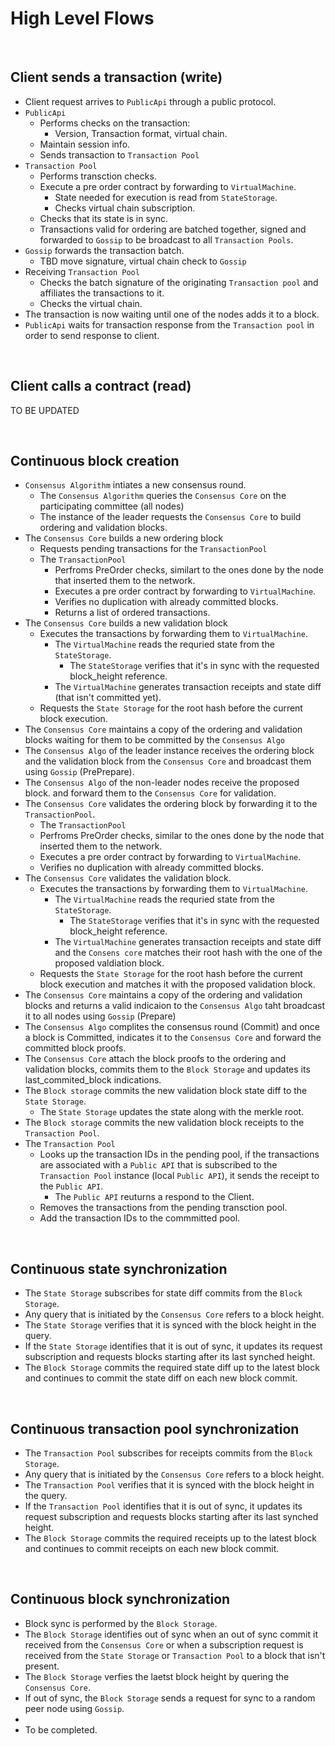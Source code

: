 # High Level Flows

&nbsp;
## Client sends a transaction (write)

* Client request arrives to `PublicApi` through a public protocol.
* `PublicApi` 
  * Performs checks on the transaction:
    * Version, Transaction format, virtual chain.
  * Maintain session info.
  * Sends transaction to `Transaction Pool`
* `Transaction Pool` 
  * Performs transction checks. 
  * Execute a pre order contract by forwarding to `VirtualMachine`.
    * State needed for execution is read from `StateStorage`.
    * Checks virtual chain subscription.
  * Checks that its state is in sync.
  * Transactions valid for ordering are batched together, signed and forwarded to `Gossip` to be broadcast to all `Transaction Pools`.
* `Gossip` forwards the transaction batch.
  * TBD move signature, virtual chain check to `Gossip`
* Receiving `Transaction Pool`
  * Checks the batch signature of the originating `Transaction pool` and affiliates the transactions to it.
  * Checks the virtual chain.
* The transaction is now waiting until one of the nodes adds it to a block.
* `PublicApi` waits for transaction response from the `Transaction pool` in order to send response to client.


&nbsp;
## Client calls a contract (read)
TO BE UPDATED
<!--
* Assuming state storage and block storage are synchronized to latest block.
* Client request arrives to `PublicApi` through a public protocol.
* Contract call is forwarded to `VirtualMachine` for execution.
  * State needed for execution is read from `StateStorage`.
* Response is returned to client.
-->

&nbsp;
## Continuous block creation

* `Consensus Algorithm` intiates a new consensus round.
  * The `Consensus Algorithm` queries the `Consensus Core` on the participating committee (all nodes)
  * The instance of the leader requests the `Consensus Core` to build ordering and validation blocks.
* The `Consensus Core` builds a new ordering block
  * Requests pending transactions for the `TransactionPool`
  * The `TransactionPool` 
    * Perfroms PreOrder checks, similart to the ones done by the node that inserted them to the network.
    * Executes a pre order contract by forwarding to `VirtualMachine`.
    * Verifies no duplication with already committed blocks.
    * Returns a list of ordered transactions.
* The `Consensus Core` builds a new validation block
  * Executes the transactions by forwarding them to `VirtualMachine`.
    * The `VirtualMachine` reads the requried state from the `StateStorage`.
      * The `StateStorage` verifies that it's in sync with the requested block_height reference.
    * The `VirtualMachine` generates transaction receipts and state diff (that isn't committed yet).
  * Requests the `State Storage` for the root hash before the current block execution.
* The `Consensus Core` maintains a copy of the ordering and validation blocks waiting for them to be committed by the `Consensus Algo`
* The `Consensus Algo` of the leader instance receives the ordering block and the validation block from the `Consensus Core` and broadcast them using `Gossip` (PrePrepare).
* The `Consensus Algo` of the non-leader nodes receive the proposed block. and forward them to the `Consensus Core` for validation.
* The `Consensus Core` validates the ordering block by forwarding it to the `TransactionPool`.
  *  The `TransactionPool`
    * Perfroms PreOrder checks, similar to the ones done by the node that inserted them to the network.
    * Executes a pre order contract by forwarding to `VirtualMachine`.
    * Verifies no duplication with already committed blocks.
* The `Consensus Core` validates the validation block.
  * Executes the transactions by forwarding them to `VirtualMachine`.
    * The `VirtualMachine` reads the requried state from the `StateStorage`.
      * The `StateStorage` verifies that it's in sync with the requested block_height reference.
    * The `VirtualMachine` generates transaction receipts and state diff and the `Consens core` matches their root hash with the one of the proposed valdiation block.
  * Requests the `State Storage` for the root hash before the current block execution and matches it with the proposed validation block.
* The `Consensus Core` maintains a copy of the ordering and validation blocks and returns a valid indicaion to the `Consensus Algo` taht broadcast it to all nodes using `Gossip` (Prepare)
* The `Consensus Algo` complites the consensus round (Commit) and once a block is Committed, indicates it to the `Consensus Core` and forward the committed block proofs. 
* The `Consensus Core` attach the block proofs to the ordering and validation blocks, commits them to the `Block Storage` and updates its last_commited_block indications.
* The `Block storage` commits the new validation block state diff to the `State Storage`.
  * The `State Storage` updates the state along with the merkle root.
* The `Block storage` commits the new validation block receipts to the `Transaction Pool`.
* The `Transaction Pool`
  * Looks up the transaction IDs in the pending pool, if the transactions are associated with a `Public API` that is subscribed to the `Transaction Pool` instance (local `Public API`), it sends  the receipt to the `Public API`.
    * The `Public API` reuturns a respond to the Client.
  * Removes the transactions from the pending transction pool.
  * Add the transaction IDs to the commmitted pool.

&nbsp;
## Continuous state synchronization
* The `State Storage` subscribes for state diff commits from the `Block Storage`.
* Any query that is initiated by the `Consensus Core` refers to a block height.
* The `State Storage` verifies that it is synced with the block height in the query.
* If the `State Storage` identifies that it is out of sync, it updates its request subscription and requests blocks starting after its last synched height.
* The `Block Storage` commits the required state diff up to the latest block and continues to commit the state diff on each new block commit.

&nbsp;
## Continuous transaction pool synchronization
* The `Transaction Pool` subscribes for receipts commits from the `Block Storage`.
* Any query that is initiated by the `Consensus Core` refers to a block height.
* The `Transaction Pool` verifies that it is synced with the block height in the query.
* If the `Transaction Pool` identifies that it is out of sync, it updates its request subscription and requests blocks starting after its last synched height.
* The `Block Storage` commits the required receipts up to the latest block and continues to commit receipts on each new block commit.

&nbsp;
## Continuous block synchronization
* Block sync is performed by the `Block Storage`.
* The `Block Storage` identifies out of sync when an out of sync commit it received from the `Consensus Core` or when a subscription request is received from the `State Storage` or `Transaction Pool` to a block that isn't present.
* The `Block Storage` verfies the laetst block height by quering the `Consensus Core`.
* If out of sync, the `Block Storage` sends a request for sync to a random peer node using `Gossip`.
* 
* To be completed.
